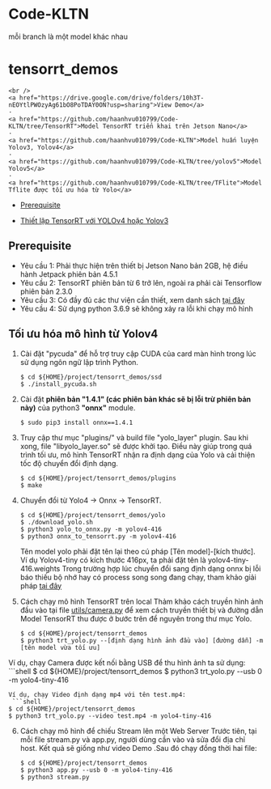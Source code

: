 # Code-KLTN
mỗi branch là một model khác nhau
# tensorrt_demos
<p align="center">
  
    <br />
    <a href="https://drive.google.com/drive/folders/10h3T-nEOYtlPWOzyAg61bO8PoTDAY0ON?usp=sharing">View Demo</a>
    ·
    <a href="https://github.com/haanhvu010799/Code-KLTN/tree/TensorRT">Model TensorRT triển khai trên Jetson Nano</a>
    ·
    <a href="https://github.com/haanhvu010799/Code-KLTN">Model huấn luyện Yolov3, Yolov4</a>
    ·
    <a href="https://github.com/haanhvu010799/Code-KLTN/tree/yolov5">Model Yolov5</a>
    ·
    <a href="https://github.com/haanhvu010799/Code-KLTN/tree/TFlite">Model Tflite được tối ưu hóa từ Yolo</a>
  </p>
</p>

* [Prerequisite](#prerequisite)
<!-- * [Demo #1: GoogLeNet](#googlenet)
* [Demo #2: MTCNN](#mtcnn)
* [Demo #3: SSD](#ssd) -->
<!-- =* [Demo #4: YOLOv3](#yolov3) -->
* [Thiết lập TensorRT với YOLOv4 hoặc Yolov3](#yolov4)
<!-- * [Demo #6: Using INT8 and DLA core](#int8_and_dla)
* [Demo #7: MODNet](#modnet) -->

<a name="prerequisite"></a>
Prerequisite
------------
* Yêu cầu 1: Phải thực hiện trên thiết bị Jetson Nano bản 2GB, hệ điều hành Jetpack phiên bản 4.5.1 
* Yêu cầu 2: TensorRT phiên bản từ 6 trở lên, ngoài ra phải cài Tensorflow phiên bản 2.3.0
* Yêu cầu 3: Có đầy đủ các thư viện cần thiết, xem danh sách <a href="https://github.com/haanhvu010799/Code-KLTN/blob/main/requirements-gpu.txt">tại đây</a>
* Yêu cầu 4: Sử dụng python 3.6.9 sẽ không xảy ra lỗi khi chạy mô hình

<a name="yolov4"></a>
Tối ưu hóa mô hình từ Yolov4
---------------

1. Cài đặt "pycuda" để hỗ trợ truy cập CUDA của card màn hình trong lúc sử dụng ngôn ngữ lập trình Python.
   ```shell
   $ cd ${HOME}/project/tensorrt_demos/ssd
   $ ./install_pycuda.sh
   ```

2. Cài đặt  **phiên bản "1.4.1" (các phiên bản khác sẽ bị lỗi trừ phiên bản này)** của python3  **"onnx"** module.  
   ```shell
   $ sudo pip3 install onnx==1.4.1
   ```

3. Truy cập thư mục "plugins/" và build file "yolo_layer" plugin.  Sau khi xong, file "libyolo_layer.so" sẽ được khởi tạo. Điều này giúp trong quá trình tối ưu, mô hình TensorRT nhận ra định dạng của Yolo và cải thiện tốc độ chuyển đổi định dạng.
   ```shell
   $ cd ${HOME}/project/tensorrt_demos/plugins
   $ make
   ```

4. Chuyển đổi từ Yolo4 -> Onnx -> TensorRT.  

   ```shell
   $ cd ${HOME}/project/tensorrt_demos/yolo
   $ ./download_yolo.sh
   $ python3 yolo_to_onnx.py -m yolov4-416
   $ python3 onnx_to_tensorrt.py -m yolov4-416
   ```
   Tên model yolo phải đặt tên lại theo cú pháp [Tên model]-[kích thước]. Ví dụ Yolov4-tiny có kích thước 416px, ta phải đặt tên là yolov4-tiny-416.weights
   Trong trường hợp lúc chuyển đổi sang định dạng onnx bị lỗi báo thiếu bộ nhớ hay có process song song đang chạy, tham khảo giải pháp <a href="https://github.com/jkjung-avt/tensorrt_demos/issues/344">tại đây</a>

5. Cách chạy mô hình TensorRT trên local
Thảm khảo cách truyền hình ảnh đầu vào tại file <a href="https://github.com/haanhvu010799/Code-KLTN/blob/TensorRT/utils/camera.py">utils/camera.py</a> để xem cách truyền thiết bị và đường dẫn
Model TensorRT thu được ở bước trên để nguyên trong thư mục Yolo.
   ```shell
   $ cd ${HOME}/project/tensorrt_demos
   $ python3 trt_yolo.py --[định dạng hình ảnh đầu vào] [đường dẫn] -m [tên model vừa tối ưu]
   ```
Ví dụ, chạy Camera được kết nối bằng USB để thu hình ảnh ta sử dụng:
    ```shell
   $ cd ${HOME}/project/tensorrt_demos
   $ python3 trt_yolo.py --usb 0 -m yolo4-tiny-416
   ```
Ví dụ, chạy Video định dạng mp4 với tên test.mp4:
    ```shell
   $ cd ${HOME}/project/tensorrt_demos
   $ python3 trt_yolo.py --video test.mp4 -m yolo4-tiny-416
   ```  
6. Cách chạy mô hình để chiếu Stream lên một Web Server
Trước tiên, tại mỗi file stream.py và app.py, người dùng cần vào và sửa đổi địa chỉ host. Kết quả sẽ giống như video Demo .Sau đó chạy đồng thời hai file:
    ```shell
   $ cd ${HOME}/project/tensorrt_demos
   $ python3 app.py --usb 0 -m yolo4-tiny-416
   $ python3 stream.py
   ```  
